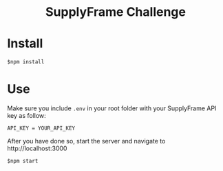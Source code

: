 <h1 align="center">SupplyFrame Challenge</h1>

# Install

```
$npm install
```

# Use
Make sure you include `.env` in your root folder with your SupplyFrame API key as follow: 
```
API_KEY = YOUR_API_KEY
```
After you have done so, start the server and navigate to http://localhost:3000
```
$npm start
```

